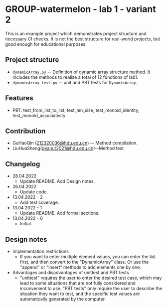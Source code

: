 
# GROUP-watermelon - lab 1 - variant 2

This is an example project which demonstrates project structure and necessary
CI checks. It is not the best structure for real-world projects, but good
enough for educational purposes.

## Project structure

- `dynamicArray.py` -- Definition of dynamic array structure method.
  It includes the methods to realize a total of 12 functions of lab1.
- `dynamicArray_test.py` -- unit and PBT tests for `DynamicArray`.

## Features

- PBT: test_from_list_to_list, test_len_size, test_monoid_identity, test_monoid_associativity

## Contribution

- GuHaoQin (212320036@hdu.edu.cn) -- Method compilation.
- LiuHuaSheng(peanut2021@hdu.edu.cn)--Method test

## Changelog

- 28.04.2022
  - Update README. Add Design notes.
- 26.04.2022
  - Update code.
- 13.04.2022 - 2
  - Add test coverage.
- 13.04.2022 - 1
  - Update README. Add formal sections.
- 13.04.2022 - 0
  - Initial.

## Design notes

- Implementation restrictions
  - If you want to enter multiple element values, you can enter the list first,
    and then convert to the "DynamicArray" class.
    Or use the "append" or "insert" methods to add elements one by one.
- Advantages and disadvantages of unittest and PBT tests
  - "unittest" requires the user to enter the desired test case,
    which may lead to some situations that are not fully considered and inconvenient to use.
    "PBT tests" only require the user to describe the situation they want to test,
    and the specific test values are automatically generated by the computer.
